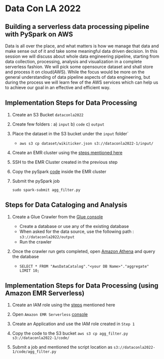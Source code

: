 # Data Con LA 2022

## Building a serverless data processing pipeline with PySpark on AWS

Data is all over the place, and what matters is how we manage that data and make sense out of it and take some meaningful data driven decision. In this session we will discuss about whole data engineering pipeline, starting from data collection, processing, analysis and visualization in a complete serverless fashion. We will pick some opensource dataset and shall store and process it on cloud(AWS). While the focus would be more on the general understanding of data pipeline aspects of data engineering, but during the process we will learn few of the AWS services which can help us to achieve our goal in an effective and efficient way.

## Implementation Steps for Data Processing 

1. Create an S3 Bucket `dataconla2022` 

2. Create few folders :
    a) `input`
    b) `code`
    c) `output`

2. Place the dataset in the S3 bucket under the `input` folder` 
    - `aws s3 cp dataset/wikiticker.json s3://dataconla2022-1/input/` 

3. Create an EMR cluster using the [steps mentioned here](https://docs.aws.amazon.com/emr/latest/ManagementGuide/emr-setting-up.html)    

4. SSH to the EMR Cluster created in the previous step 

5. Copy the pySpark [code](code/agg_filter.py) inside the EMR cluster 

6. Submit the pySpark job 

    `sudo spark-submit agg_filter.py`


## Steps for Data Cataloging and Analysis

1. Create a Glue Crawler from the [Glue console](https://us-east-1.console.aws.amazon.com/glue/home?region=us-east-1#addCrawler:)

    - Create a database or use any of the existing database 
    - When asked for the data source, use the following path :
      `s3://dataconla2022/output`
    - Run the crawler 

2. Once the crawler run gets completed, open [Amazon Athena](https://us-east-1.console.aws.amazon.com/athena/home?region=us-east-1#/query-editor/) and query the database 

    - `SELECT * FROM "AwsDataCatalog"."<your DB Name>"."aggregate" 
        LIMIT 10;`


## Implementation Steps for Data Processing (using Amazon EMR Serverless) 

1. Create an IAM role using the [steps](https://docs.aws.amazon.com/emr/latest/EMR-Serverless-UserGuide/getting-started.html) mentioned here

2.  Open `Amazon EMR Serverless` [console](https://us-east-1.console.aws.amazon.com/emr/home?region=us-east-1#/serverless)

2. Create an Application and use the IAM role created in `Step 1` 

3. Copy the code to the S3 bucket
`aws s3 cp agg_filter.py s3://dataconla2022-1/code/` 

3. Submit a job and mentioned the script location as `s3://dataconla2022-1/code/agg_filter.py`

